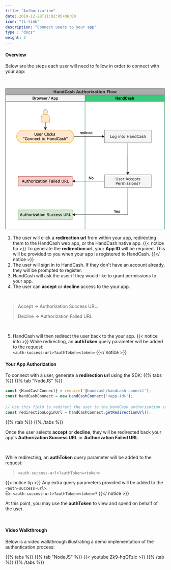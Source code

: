 ```yaml
---
title: "Authorization"
date: 2018-12-28T11:02:05+06:00
icon: "ti-link"
description: "Connect users to your app"
type : "docs"
weight: 2
---
```


#### Overview

Below are the steps each user will need to follow in order to connect with your app:

<br/>

![HandCash Authorization Flow](handcash-connect-auth-flow.png)


1. The user will click a **redirection url** from within your app, redirecting them to the HandCash web app, or the HandCash native app.
{{< notice tip >}}
To generate the **redirection url**, your **App ID** will be required. This will be provided to you when your app is registered to HandCash.
{{</ notice >}} 
2. The user will sign in to HandCash. If they don't have an account already, they will be prompted to register.
3. HandCash will ask the user if they would like to grant permissions to your app.
4. The user can **accept** or **decline** access to the your app.

<br/>

>Accept  →  Authorization Success URL. 
>
>Decline  →  Authorization Failed URL.

<br/>


5. HandCash will then redirect the user back to the your app.
{{< notice info >}}
While redirecting, an **authToken** query parameter will be added to the request: <br/> `<auth-success-url>?authToken=<token>`
{{</ notice >}} 


#### Your App Authorization

To connect with a user, generate a **redirection url** using the SDK:
 {{% tabs %}}
   {{% tab "NodeJS" %}}
```javascript
const {HandCashConnect} = require('@handcash/handcash-connect');
const handCashConnect = new HandCashConnect('<app-id>');

// Use this field to redirect the user to the HandCash authorization screen.
const redirectionLoginUrl = handCashConnect.getRedirectionUrl();
```
   {{% /tab %}}
{{% /tabs %}}


Once the user selects **accept** or **decline**, they will be redirected back your app's **Authorization Success URL** or **Authorization Failed URL**.

<br/>

While redirecting, an **authToken** query parameter will be added to the request: 
>`<auth-success-url>?authToken=<token>`


{{< notice tip >}}
Any extra query parameters provided will be added to the `<auth-success-url>`. <br/> Ex: `<auth-success-url>?authToken=<token>?`
{{</ notice >}} 


At this point, you may use the **authToken** to view and spend on behalf of the user.

<br/>

#### Video Walkthrough

Below is a video walkthrough illustrating a demo implementation of the authentication process:

 {{% tabs %}}
   {{% tab "NodeJS" %}}
{{< youtube Zk9-hqQFzic >}}
   {{% /tab %}}
{{% /tabs %}}
